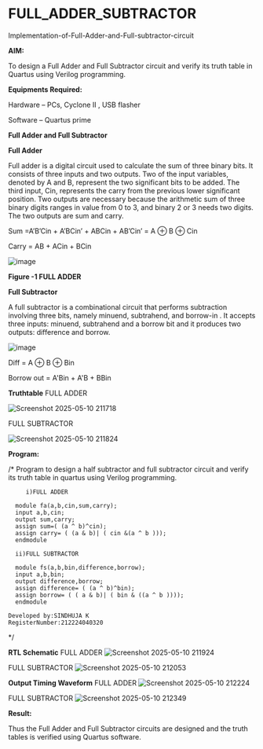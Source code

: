 # FULL_ADDER_SUBTRACTOR

Implementation-of-Full-Adder-and-Full-subtractor-circuit

**AIM:**

To design a Full Adder and Full Subtractor circuit and verify its truth table in Quartus using Verilog programming.

**Equipments Required:**

Hardware – PCs, Cyclone II , USB flasher

Software – Quartus prime

**Full Adder and Full Subtractor**

**Full Adder**

Full adder is a digital circuit used to calculate the sum of three binary bits. It consists of three inputs and two outputs. Two of the input variables, denoted by A and B, represent the two significant bits to be added. The third input, Cin, represents the carry from the previous lower significant position. Two outputs are necessary because the arithmetic sum of three binary digits ranges in value from 0 to 3, and binary 2 or 3 needs two digits. The two outputs are sum and carry.

Sum =A’B’Cin + A’BCin’ + ABCin + AB’Cin’ = A ⊕ B ⊕ Cin 

Carry = AB + ACin + BCin

![image](https://github.com/naavaneetha/FULL_ADDER_SUBTRACTOR/assets/154305477/0f30ba51-5ffb-4198-845f-18e054f675e7)

**Figure -1 FULL ADDER**

**Full Subtractor**

A full subtractor is a combinational circuit that performs subtraction involving three bits, namely minuend, subtrahend, and borrow-in . It accepts three inputs: minuend, subtrahend and a borrow bit and it produces two outputs: difference and borrow.

![image](https://github.com/naavaneetha/FULL_ADDER_SUBTRACTOR/assets/154305477/02b24f51-ab51-4304-9ad6-7b81ffc1ead5)

Diff = A ⊕ B ⊕ Bin 

Borrow out = A'Bin + A'B + BBin

**Truthtable**
FULL ADDER

![Screenshot 2025-05-10 211718](https://github.com/user-attachments/assets/d6359252-8f37-4f92-9dd9-c762b61ad1bd)



FULL SUBTRACTOR

![Screenshot 2025-05-10 211824](https://github.com/user-attachments/assets/47be13e3-58eb-4e3e-9807-ae3412cd73a4)






**Program:**

/* Program to design a half subtractor and full subtractor circuit and verify its truth table in quartus using Verilog programming.
```
     i)FULL ADDER
  
  module fa(a,b,cin,sum,carry);
  input a,b,cin;
  output sum,carry;
  assign sum=( (a ^ b)^cin);
  assign carry= ( (a & b)| ( cin &(a ^ b )));
  endmodule
  
  ii)FULL SUBTRACTOR
  
  module fs(a,b,bin,difference,borrow);
  input a,b,bin;
  output difference,borrow;
  assign difference= ( (a ^ b)^bin);
  assign borrow= ( ( a & b)| ( bin & ((a ^ b ))));
  endmodule
```
```
Developed by:SINDHUJA K
RegisterNumber:212224040320
```
*/

**RTL Schematic**
FULL ADDER
![Screenshot 2025-05-10 211924](https://github.com/user-attachments/assets/fe89aa6c-98f8-4806-bb6a-02bff1d584ca)

FULL SUBTRACTOR
![Screenshot 2025-05-10 212053](https://github.com/user-attachments/assets/e906ea83-a7c7-493a-9128-e7400f4233ea)



**Output Timing Waveform**
FULL ADDER
![Screenshot 2025-05-10 212224](https://github.com/user-attachments/assets/2156c248-0181-43d8-a023-e7dba5af3e9e)


FULL SUBTRACTOR
![Screenshot 2025-05-10 212349](https://github.com/user-attachments/assets/92d376e9-a4a5-4658-b679-99760c9146be)




**Result:**

Thus the Full Adder and Full Subtractor circuits are designed and the truth tables is verified using Quartus software.



